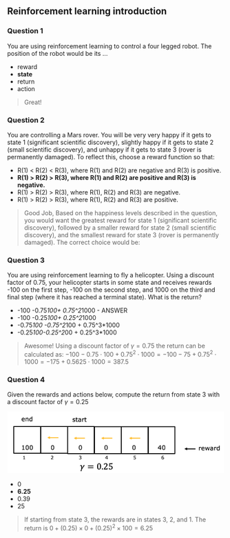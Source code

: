 ## Reinforcement learning introduction

### Question 1

You are using reinforcement learning to control a four legged robot. The position of the robot would be its ...

- reward
- **state**
- return
- action

> Great!

### Question 2

You are controlling a Mars rover. You will be very very happy if it gets to state 1 (significant scientific discovery), slightly happy if it gets to state 2 (small scientific discovery), and unhappy if it gets to state 3 (rover is permanently damaged). To reflect this, choose a reward function so that:

- R(1) < R(2) < R(3), where R(1) and R(2) are negative and R(3) is positive.
- **R(1) > R(2) > R(3), where R(1) and R(2) are positive and R(3) is negative.**
- R(1) > R(2) > R(3), where R(1), R(2) and R(3) are negative.
- R(1) > R(2) > R(3), where R(1), R(2) and R(3) are positive.

> Good Job, Based on the happiness levels described in the question, you would want the greatest reward for state 1 (significant scientific discovery), followed by a smaller reward for state 2 (small scientific discovery), and the smallest reward for state 3 (rover is permanently damaged). The correct choice would be:

### Question 3

You are using reinforcement learning to fly a helicopter. Using a discount factor of 0.75, your helicopter starts in some state and receives rewards -100 on the first step, -100 on the second step, and 1000 on the third and final step (where it has reached a terminal state). What is the return?

- -100 -0.75*100+ 0.75^2*1000 - ANSWER
- -100 -0.25*100+ 0.25^2*1000
- -0.75*100 -0.75^2*100 + 0.75^3\*1000
- -0.25*100-0.25^2*00 + 0.25^3\*1000

> Awesome! Using a discount factor of $\gamma=0.75$ the return can be calculated as: $-100-0.75\cdot{100}+0.75^{2}\cdot{1000}=-100-75+0.75^{2}\cdot{1000}=-175+0.5625\cdot{1000}=387.5$

### Question 4

Given the rewards and actions below, compute the return from state 3 with a discount factor of $\gamma=0.25$

![1](./images/1.png)

- 0
- **6.25**
- 0.39
- 25

> If starting from state 3, the rewards are in states 3, 2, and 1. The return is $0+(0.25)\times{0}+(0.25)^{2}\times{100}=6.25$